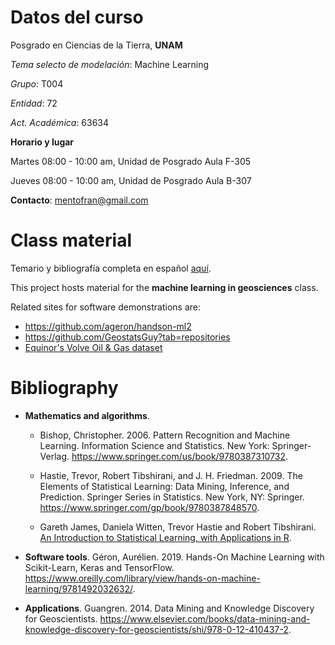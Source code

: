 
# Datos del curso

Posgrado en Ciencias de la Tierra, **UNAM**

*Tema selecto de modelación*: Machine Learning

*Grupo*: T004

*Entidad*: 72

*Act. Académica*: 63634

**Horario y lugar**

Martes 08:00 - 10:00 am, Unidad de Posgrado Aula F-305

Jueves 08:00 - 10:00 am, Unidad de Posgrado Aula B-307

**Contacto**: mentofran@gmail.com

# Class material

Temario y bibliografía completa en español [aquí](TEMARIO_syllabus.pdf).

This project hosts material for the **machine learning in geosciences** class.

Related sites for software demonstrations are:

* https://github.com/ageron/handson-ml2
* https://github.com/GeostatsGuy?tab=repositories 
* [Equinor's Volve Oil & Gas dataset](https://www.equinor.com/en/how-and-why/digitalisation-in-our-dna/volve-field-data-village-download.html)

# Bibliography

* **Mathematics and algorithms**.
  * Bishop, Christopher. 2006. Pattern Recognition and Machine Learning. Information Science and Statistics. New York: Springer-Verlag. https://www.springer.com/us/book/9780387310732.
  
  * Hastie, Trevor, Robert Tibshirani, and J. H. Friedman. 2009. The Elements of Statistical Learning: Data Mining, Inference, and Prediction. Springer Series in Statistics. New York, NY: Springer. https://www.springer.com/gp/book/9780387848570.

  * Gareth James, Daniela Witten, Trevor Hastie and Robert Tibshirani. [An Introduction to Statistical Learning, with Applications in R](http://faculty.marshall.usc.edu/gareth-james/ISL/). 

* **Software tools**. Géron, Aurélien. 2019. Hands-On Machine Learning with Scikit-Learn, Keras and TensorFlow. https://www.oreilly.com/library/view/hands-on-machine-learning/9781492032632/.

* **Applications**. Guangren. 2014. Data Mining and Knowledge Discovery for Geoscientists. https://www.elsevier.com/books/data-mining-and-knowledge-discovery-for-geoscientists/shi/978-0-12-410437-2.
